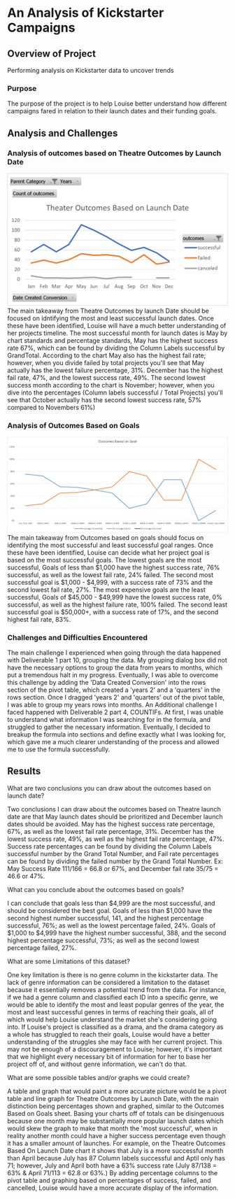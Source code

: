 # An Analysis of Kickstarter Campaigns

## Overview of Project
Performing analysis on Kickstarter data to uncover trends

### Purpose
The purpose of the project is to help Louise better understand how different campaigns fared in relation to their launch dates and their funding goals.

## Analysis and Challenges

### Analysis of outcomes based on Theatre Outcomes by Launch Date
![Theatre_Outcomes_vs_Launch.png](https://github.com/GiovanniBottone/kickstarter-analysis/blob/main/Resources/Theater_Outcomes_vs_Launch.png)
The main takeaway from Theatre Outcomes by launch Date should be focused on idntifying the most and least successful launch dates. Once these have been identified, Louise will have a much better understanding of her projects timeline. The most successful month for launch dates is May by chart standards and percentage standards, May has the highest success rate 67%, which can be found by dividing the Column Labels successful by GrandTotal. According to the chart May also has the highest fail rate; however, when you divide failed by total projects you'll see that May actually has the lowest failure percentage, 31%. December has the highest fail rate, 47%, and the lowest success rate, 49%. The second lowest success month according to the chart is November; however, when you dive into the percentages (Column labels successful / Total Projects) you'll see that October actually has the second lowest success rate, 57% compared to Novembers 61%)

### Analysis of Outcomes Based on Goals
![Outcomes_vs_Goals.png](https://github.com/GiovanniBottone/kickstarter-analysis/blob/main/Resources/Outcome_vs_Goals.png)
The main takeaway from Outcomes based on goals should focus on identifying the most successful and least successful goal ranges. Once these have been identified, Louise can decide what her project goal is based on the most successful goals. The lowest goals are the most successful, Goals of less than $1,000 have the highest success rate, 76% successful, as well as the lowest fail rate, 24% failed. The second most successful goal is $1,000 - $4,999, with a success rate of 73% and the second lowest fail rate, 27%. The most expensive goals are the least successful, Goals of $45,000 - $49,999 have the lowest success rate, 0% successful, as well as the highest failure rate, 100% failed. The second least successful goal is $50,000+, with a success rate of 17%, and the second highest fail rate, 83%. 

### Challenges and Difficulties Encountered
The main challenge I experienced when going through the data happened with Deliverable 1 part 10, grouping the data. My grouping dialog box did not have the necessary options to group the data from years to months, which put a tremendous halt in my progress. Eventually, I was able to overcome this challenge by adding the 'Data Created Conversion' into the rows section of the pivot table, which created a 'years 2' and a 'quarters' in the rows section. Once I dragged 'years 2' and 'quarters' out of the pivot table, I was able to group my years rows into months. An Additional challenge I faced happened with Deliverable 2 part 4, COUNTIFs. At first, I was unable to understand what information I was searching for in the formula, and struggled to gather the necessary information. Eventually, I decided to breakup the formula into sections and define exactly what I was looking for, which gave me a much clearer understanding of the process and allowed me to use the formula successfully. 

## Results
What are two conclusions you can draw about the outcomes based on launch date?

Two conclusions I can draw about the outcomes based on Theatre launch date are that May launch dates should be prioritized and December launch dates should be avoided. May has the highest success rate percentage, 67%, as well as the lowest fail rate percentage, 31%. December has the lowest success rate, 49%, as well as the highest fail rate percentage, 47%. Success rate percentages can be found by dividing the Column Labels successful number by the Grand Total Number, and Fail rate percentages can be found by dividing the failed number by the Grand Total Number. Ex: May Success Rate 111/166 = 66.8 or 67%, and December fail rate 35/75 = 46.6 or 47%. 

What can you conclude about the outcomes based on goals?

I can conclude that goals less than $4,999 are the most successful, and should be considered the best goal. Goals of less than $1,000 have the second highest number successful, 141, and the highest percentage successful, 76%; as well as the lowest percentage failed, 24%. Goals of $1,000 to $4,999 have the highest number successful, 388, and the second highest percentage successful, 73%; as well as the second lowest percentage failed, 27%.

What are some Limitations of this dataset?

One key limitation is there is no genre column in the kickstarter data. The lack of genre information can be considered a limitation to the dataset because it essentially removes a potential trend from the data. For instance, if we had a genre column and classified each ID into a specific genre, we would be able to identify the most and least popular genres of the year, the most and least successful genres in terms of reaching their goals, all of which would help Louise understand the market she's considering going into. If Louise's project is classified as a drama, and the drama category as a whole has struggled to reach their goals, Louise would have a better understanding of the struggles she may face with her current project. This may not be enough of a discouragement to Louise; however, it's important that we highlight every necessary bit of information for her to base her project off of, and without genre information, we can't do that.

What are some possible tables and/or graphs we could create?

A table and graph that would paint a more accurate picture would be a pivot table and line graph for Theatre Outcomes by Launch Date, with the main distinction being percentages shown and graphed, similar to the Outcomes Based on Goals sheet. Basing your charts off of totals can be disingenuous because one month may be substantially more popular launch dates which would skew the graph to make that month the 'most successful', when in reality another month could have a higher success percentage even though it has a smaller amount of launches. For example, on the Theatre Outcomes Based On Launch Date chart it shows that July is a more successful month than April because July has 87 Column labels successful and Aptil only has 71; however, July and April both have a 63% success rate (July 87/138 = 63% & April 71/113 = 62.8 or 63%.) By adding percentage columns to the pivot table and graphing based on percentages of success, failed, and cancelled, Louise would have a more accurate display of the information.
